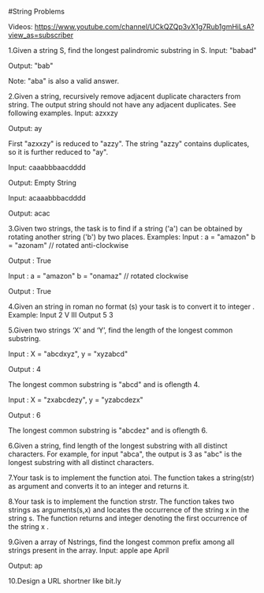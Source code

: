 #String Problems 

Videos: https://www.youtube.com/channel/UCkQZQp3vX1g7Rub1gmHiLsA?view_as=subscriber

1.Given a string S, find the longest palindromic substring in S.
Input: "babad"

Output: "bab"

Note: "aba" is also a valid answer.

2.Given a string, recursively remove adjacent duplicate characters from string. The output string should not have any adjacent duplicates. See following examples.
Input:  azxxzy

Output: ay

First "azxxzy" is reduced to "azzy". The string "azzy" contains duplicates, so it is further reduced to "ay". 

Input: caaabbbaacdddd

Output: Empty String 

Input: acaaabbbacdddd

Output: acac

3.Given two strings, the task is to find if a string ('a') can be obtained by rotating another string ('b') by two places.
Examples:
Input : a = "amazon"         b = "azonam"  // rotated anti-clockwise

Output : True 

Input : a = "amazon"        b = "onamaz"  // rotated clockwise

Output : True

4.Given an string in roman no format (s)  your task is to convert it to integer .
Example:
Input
2
V
III 
Output
5
3 

5.Given two strings ‘X’ and ‘Y’, find the length of the longest common substring.

Input : X = "abcdxyz", y = "xyzabcd"

Output : 4

The longest common substring is "abcd" and is oflength 4. 

Input : X = "zxabcdezy", y = "yzabcdezx"

Output : 6

The longest common substring is "abcdez" and is oflength 6.

6.Given a string, find length of the longest substring with all distinct characters.  For example, for input "abca", the output is 3 as "abc" is the longest substring with all distinct characters.

7.Your task  is to implement the function atoi. The function takes a string(str) as argument and converts it to an integer and returns it.

8.Your task  is to implement the function strstr. The function takes two strings as arguments(s,x) and  locates the occurrence of the string x in the string s. The function returns and integer denoting  the first occurrence of the string x .

9.Given a array of Nstrings, find the longest common prefix among all strings present in the array.
Input: apple ape April

Output: ap

10.Design a URL shortner like bit.ly
